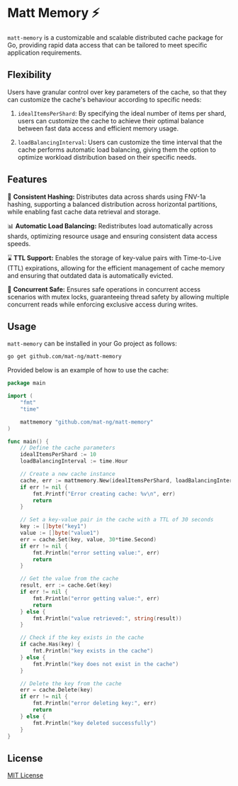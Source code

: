 # Matt Memory ⚡

`matt-memory` is a customizable and scalable distributed cache package for Go, providing rapid data access that can be tailored to meet specific application requirements.

## Flexibility
Users have granular control over key parameters of the cache, so that they can customize the cache's behaviour according to specific needs: 

1.  `idealItemsPerShard`: By specifying the ideal number of items per shard, users can customize the cache to achieve their optimal balance between fast data access and efficient memory usage.

2.  `loadBalancingInterval`: Users can customize the time interval that the cache performs automatic load balancing, giving them the option to optimize workload distribution based on their specific needs.

## Features

🧩 <b>Consistent Hashing:</b> Distributes data across shards using FNV-1a hashing, supporting a balanced distribution across horizontal partitions, while enabling fast cache data retrieval and storage.

📊 <b>Automatic Load Balancing:</b> Redistributes load automatically across shards, optimizing resource usage and ensuring consistent data access speeds.

⌛ <b>TTL Support:</b> Enables the storage of key-value pairs with Time-to-Live (TTL) expirations, allowing for the efficient management of cache memory and ensuring that outdated data is automatically evicted.

🔐 <b>Concurrent Safe:</b> Ensures safe operations in concurrent access scenarios with mutex locks, guaranteeing thread safety by allowing multiple concurrent reads while enforcing exclusive access during writes.

## Usage
`matt-memory` can be installed in your Go project as follows:
```bash
go get github.com/mat-ng/matt-memory
```
Provided below is an example of how to use the cache:
```Go
package main

import (
	"fmt"
	"time"

	mattmemory "github.com/mat-ng/matt-memory"
)

func main() {
	// Define the cache parameters
	idealItemsPerShard := 10
	loadBalancingInterval := time.Hour

	// Create a new cache instance
	cache, err := mattmemory.New(idealItemsPerShard, loadBalancingInterval)
	if err != nil {
		fmt.Printf("Error creating cache: %v\n", err)
		return
	}

	// Set a key-value pair in the cache with a TTL of 30 seconds
	key := []byte("key1")
	value := []byte("value1")
	err = cache.Set(key, value, 30*time.Second)
	if err != nil {
		fmt.Println("error setting value:", err)
		return
	}

	// Get the value from the cache
	result, err := cache.Get(key)
	if err != nil {
		fmt.Println("error getting value:", err)
		return
	} else {
		fmt.Println("value retrieved:", string(result))
	}

	// Check if the key exists in the cache
	if cache.Has(key) {
		fmt.Println("key exists in the cache")
	} else {
		fmt.Println("key does not exist in the cache")
	}

	// Delete the key from the cache
	err = cache.Delete(key)
	if err != nil {
		fmt.Println("error deleting key:", err)
		return
	} else {
		fmt.Println("key deleted successfully")
	}
}
```

## License
[MIT License](https://github.com/mat-ng/matt-memory/blob/main/LICENSE)
